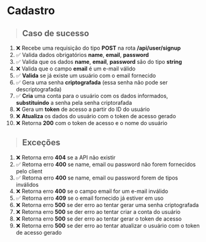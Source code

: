 # Cadastro

> ## Caso de sucesso

1. ❌ Recebe uma requisição do tipo **POST** na rota **/api/user/signup**
2. ✅ Valida dados obrigatórios **name**, **email**, **password**
3. ✅ Valida que os dados **name**, **email**, **password** são do tipo **string**
4. ❌ Valida que o campo **email** é um e-mail válido
5. ✅ **Valida** se já existe um usuário com o email fornecido
6. ✅ Gera uma senha **criptografada** (essa senha não pode ser descriptografada)
7. ✅ **Cria** uma conta para o usuário com os dados informados, **substituindo** a senha pela senha criptorafada
8. ❌ Gera um **token** de acesso a partir do ID do usuário
9. ❌ **Atualiza** os dados do usuário com o token de acesso gerado
10. ❌ Retorna **200** com o token de acesso e o nome do usuário

> ## Exceções

1. ❌ Retorna erro **404** se a API não existir
2. ✅ Retorna erro **400** se name, email ou password não forem fornecidos pelo client
3. ✅ Retorna erro **400** se name, email ou password forem de tipos inválidos
4. ❌ Retorna erro **400** se o campo email for um e-mail inválido
5. ✅ Retorna erro **409** se o email fornecido já estiver em uso
6. ❌ Retorna erro **500** se der erro ao tentar gerar uma senha criptografada
7. ❌ Retorna erro **500** se der erro ao tentar criar a conta do usuário
8. ❌ Retorna erro **500** se der erro ao tentar gerar o token de acesso
9. ❌ Retorna erro **500** se der erro ao tentar atualizar o usuário com o token de acesso gerado